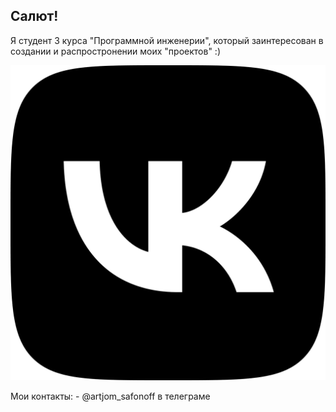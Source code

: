 ## Салют!

Я студент 3 курса "Программной инженерии", который заинтересован в создании и распростронении моих "проектов" :)

<p align='left'>
  <a href='https://vk.com/bobiinski'>
    <img src='VK.png'>
  </a>
<p>
Мои контакты:
- @artjom_safonoff в телеграме
